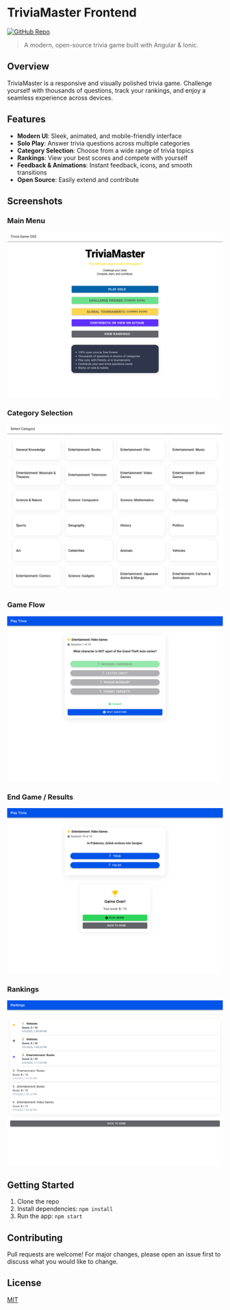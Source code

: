 # TriviaMaster Frontend

[![GitHub Repo](https://img.shields.io/badge/GitHub-Repo-blue?logo=github)](https://github.com/copydataai/frontend-development-atu)

> A modern, open-source trivia game built with Angular & Ionic.

## Overview
TriviaMaster is a responsive and visually polished trivia game. Challenge yourself with thousands of questions, track your rankings, and enjoy a seamless experience across devices.

## Features
- **Modern UI**: Sleek, animated, and mobile-friendly interface
- **Solo Play**: Answer trivia questions across multiple categories
- **Category Selection**: Choose from a wide range of trivia topics
- **Rankings**: View your best scores and compete with yourself
- **Feedback & Animations**: Instant feedback, icons, and smooth transitions
- **Open Source**: Easily extend and contribute

## Screenshots

### Main Menu
![Main Menu](./assets/triviamaster-main-menu.png)

### Category Selection
![Category Selection](./assets/triviamaster-categories.png)

### Game Flow
![Game Flow](./assets/triviamaster-game-flow.png)

### End Game / Results
![End Game](./assets/triviamaster-end-game.png)

### Rankings
![Rankings](./assets/triviamaster-ranking.png)

## Getting Started
1. Clone the repo
2. Install dependencies: `npm install`
3. Run the app: `npm start`

## Contributing
Pull requests are welcome! For major changes, please open an issue first to discuss what you would like to change.

## License
[MIT](LICENSE)
